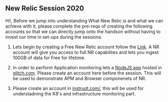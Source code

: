 ## New Relic Session 2020

Hi!,
Before we jump into understanding What New Relic is and what we can achieve with it, please complete the pre-reqs of creating the following accounts so that we can directly jump onto the handson without having to invest our time in set-ups during the sessions. 

1. Lets begin by creating a Free New Relic account follow the [Link](https://newrelic.com/signup?utm_campaign=FY21-Q3-DEV-OBSV_BR-AMER-DB-WL-None-NERDDAYS&utm_medium=WL&utm_source=DB&utm_content=NERDDAYS&fiscal_year=FY21&quarter=Q3&gtm=DEV&program=OBSV_BR&ad_type=None&geo=AMER). A NR account will give you access to full NR capabilites and lets you ingest 100GB of data for Free for lifetime.

2. In order to perform Application monitoring lets a [NodeJS app](https://glitch.com/edit/#!/nru-foodme) hosted in [glitch.com](https://glitch.com/). Please create an account here before the session. This will be used to demonstrate APM and Browser componenets of NR.

3. Please create an account in [instruqt.com/](https://play.instruqt.com/), this will be used for understadning the K8's and infrastructure monitoring part.